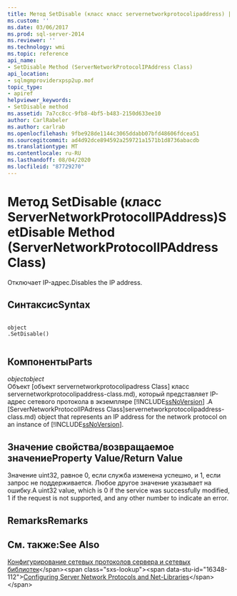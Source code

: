 ```yaml
---
title: Метод SetDisable (класс класс servernetworkprotocolipaddress) | Документация Майкрософт
ms.custom: ''
ms.date: 03/06/2017
ms.prod: sql-server-2014
ms.reviewer: ''
ms.technology: wmi
ms.topic: reference
api_name:
- SetDisable Method (ServerNetworkProtocolIPAddress Class)
api_location:
- sqlmgmproviderxpsp2up.mof
topic_type:
- apiref
helpviewer_keywords:
- SetDisable method
ms.assetid: 7a7cc8cc-9fb8-4bf5-b483-2150d633ee10
author: CarlRabeler
ms.author: carlrab
ms.openlocfilehash: 9fbe928de1144c3065ddabb07bfd48606fdcea51
ms.sourcegitcommit: ad4d92dce894592a259721a1571b1d8736abacdb
ms.translationtype: MT
ms.contentlocale: ru-RU
ms.lasthandoff: 08/04/2020
ms.locfileid: "87729270"
---
```

# <a name="setdisable-method-servernetworkprotocolipaddress-class"></a><span data-ttu-id="16348-102">Метод SetDisable (класс ServerNetworkProtocolIPAddress)</span><span class="sxs-lookup"><span data-stu-id="16348-102">SetDisable Method (ServerNetworkProtocolIPAddress Class)</span></span>
  <span data-ttu-id="16348-103">Отключает IP-адрес.</span><span class="sxs-lookup"><span data-stu-id="16348-103">Disables the IP address.</span></span>  
  
## <a name="syntax"></a><span data-ttu-id="16348-104">Синтаксис</span><span class="sxs-lookup"><span data-stu-id="16348-104">Syntax</span></span>  
  
```  
  
object  
.SetDisable()  
  
```  
  
## <a name="parts"></a><span data-ttu-id="16348-105">Компоненты</span><span class="sxs-lookup"><span data-stu-id="16348-105">Parts</span></span>  
 <span data-ttu-id="16348-106">*object*</span><span class="sxs-lookup"><span data-stu-id="16348-106">*object*</span></span>  
 <span data-ttu-id="16348-107">Объект [объект servernetworkprotocolipadress Class] класс servernetworkprotocolipaddress-class.md), который представляет IP-адрес сетевого протокола в экземпляре [!INCLUDE[ssNoVersion](../../../includes/ssnoversion-md.md)] .</span><span class="sxs-lookup"><span data-stu-id="16348-107">A [ServerNetworkProtocolIPAdress Class]servernetworkprotocolipaddress-class.md) object that represents an IP address for the network protocol on an instance of [!INCLUDE[ssNoVersion](../../../includes/ssnoversion-md.md)].</span></span>  
  
## <a name="property-valuereturn-value"></a><span data-ttu-id="16348-108">Значение свойства/возвращаемое значение</span><span class="sxs-lookup"><span data-stu-id="16348-108">Property Value/Return Value</span></span>  
 <span data-ttu-id="16348-109">Значение uint32, равное 0, если служба изменена успешно, и 1, если запрос не поддерживается. Любое другое значение указывает на ошибку.</span><span class="sxs-lookup"><span data-stu-id="16348-109">A uint32 value, which is 0 if the service was successfully modified, 1 if the request is not supported, and any other number to indicate an error.</span></span>  
  
## <a name="remarks"></a><span data-ttu-id="16348-110">Remarks</span><span class="sxs-lookup"><span data-stu-id="16348-110">Remarks</span></span>  
  
## <a name="see-also"></a><span data-ttu-id="16348-111">См. также:</span><span class="sxs-lookup"><span data-stu-id="16348-111">See Also</span></span>  
 <span data-ttu-id="16348-112">[Конфигурирование сетевых протоколов сервера и сетевых библиотек](https://msdn.microsoft.com/library/ms177485\(v=sql.100\).aspx)</span><span class="sxs-lookup"><span data-stu-id="16348-112">[Configuring Server Network Protocols and Net-Libraries](https://msdn.microsoft.com/library/ms177485\(v=sql.100\).aspx)</span></span>  
  
  
